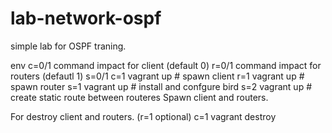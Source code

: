 # lab-network-ospf
simple lab for OSPF traning. 

env
c=0/1 command impact for client (default 0)
r=0/1 command impact for routers (defautl 1)
s=0/1 
c=1 vagrant up # spawn client
r=1 vagrant up # spawn router 
s=1 vagrant up # install and confgure bird
s=2 vagrant up # create static route between routeres
Spawn client and routers.
 
For destroy client and routers. (r=1 optional)
c=1 vagrant destroy

